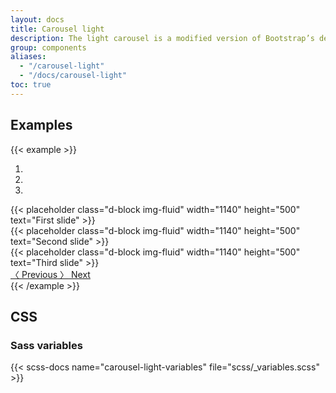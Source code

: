 ```yaml
---
layout: docs
title: Carousel light
description: The light carousel is a modified version of Bootstrap’s default carousel, using lighter styles on all carousel controls.
group: components
aliases:
  - "/carousel-light"
  - "/docs/carousel-light"
toc: true
---
```


## Examples

{{< example >}}
<div id="carouselLightExample" class="carousel carousel-light slide" data-ride="carousel">
  <ol class="carousel-indicators">
    <li data-target="#carouselLightExample" data-bs-slide-to="0" class="active"></li>
    <li data-target="#carouselLightExample" data-bs-slide-to="1"></li>
    <li data-target="#carouselLightExample" data-bs-slide-to="2"></li>
  </ol>
  <div class="carousel-inner" role="listbox">
    <div class="carousel-item active">
      {{< placeholder class="d-block img-fluid" width="1140" height="500" text="First slide" >}}
    </div>
    <div class="carousel-item">
      {{< placeholder class="d-block img-fluid" width="1140" height="500" text="Second slide" >}}
    </div>
    <div class="carousel-item">
      {{< placeholder class="d-block img-fluid" width="1140" height="500" text="Third slide" >}}
    </div>
  </div>
  <a class="carousel-control-prev" href="#carouselLightExample" role="button" data-bs-slide="prev">
    <span class="icon icon-chevron-thin-left" aria-hidden="true">〈</span>
    <span class="visually-hidden">Previous</span>
  </a>
  <a class="carousel-control-next" href="#carouselLightExample" role="button" data-bs-slide="next">
    <span class="icon icon-chevron-thin-right" aria-hidden="true">〉</span>
    <span class="visually-hidden">Next</span>
  </a>
</div>
{{< /example >}}

## CSS

### Sass variables

{{< scss-docs name="carousel-light-variables" file="scss/_variables.scss" >}}

